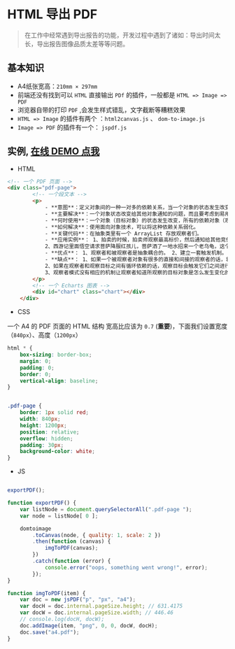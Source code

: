 # HTML 导出 PDF

> 在工作中经常遇到导出报告的功能，开发过程中遇到了诸如：导出时间太长，导出报告图像品质太差等等问题。

## 基本知识

- A4纸张宽高：`210mm × 297mm`
- 前端还没有找到可以 `HTML` 直接输出 `PDf` 的插件，一般都是 `HTML => Image => PDF`
- 浏览器自带的打印 `PDF` ,会发生样式错乱，文字截断等糟糕效果
- `HTML => Image` 的插件有两个 ：`html2canvas.js` 、 `dom-to-image.js`
- `Image => PDF` 的插件有一个： `jspdf.js`

## 实例,  [在线 DEMO 点我](/websiteList/HTMLToPDF/index.html)

- HTML 

```html
<!-- 一个 PDF 页面 -->
<div class="pdf-page">
        <!-- 一个段文本 -->
        <p>
            - **意图**：定义对象间的一种一对多的依赖关系，当一个对象的状态发生改变时，所有依赖于它的对象都得到通知并被自动更新。
            - **主要解决**：一个对象状态改变给其他对象通知的问题，而且要考虑到易用和低耦合，保证高度的协作。
            - **何时使用**：一个对象（目标对象）的状态发生改变，所有的依赖对象（观察者对象）都将得到通知，进行广播通知。
            - **如何解决**：使用面向对象技术，可以将这种依赖关系弱化。
            - **关键代码**：在抽象类里有一个 ArrayList 存放观察者们。
            - **应用实例**： 1、拍卖的时候，拍卖师观察最高标价，然后通知给其他竞价者竞价。
            2、西游记里面悟空请求菩萨降服红孩儿，菩萨洒了一地水招来一个老乌龟，这个乌龟就是观察者，他观察菩萨洒水这个动作。
            - **优点**： 1、观察者和被观察者是抽象耦合的。 2、建立一套触发机制。
            - **缺点**： 1、如果一个被观察者对象有很多的直接和间接的观察者的话，将所有的观察者都通知到会花费很多时间。
            2、如果在观察者和观察目标之间有循环依赖的话，观察目标会触发它们之间进行循环调用，可能导致系统崩溃。
            3、观察者模式没有相应的机制让观察者知道所观察的目标对象是怎么发生变化的，而仅仅只是知道观察目标发生了变化。
        </p>
        <!-- 一个 Echarts 图表 -->
        <div id="chart" class="chart"></div>
    </div>
```
- CSS

一个 A4 的 PDF 页面的 HTML 结构 宽高比应该为 `0.7` (**重要**)，下面我们设置宽度（`840px`）、高度（`1200px`）

```css
html * {
    box-sizing: border-box;
    margin: 0;
    padding: 0;
    border: 0;
    vertical-align: baseline;
}


.pdf-page {
    border: 1px solid red;
    width: 840px;
    height: 1200px;
    position: relative;
    overflow: hidden;
    padding: 30px;
    background-color: white;
}

```
- JS

```js

exportPDF();

function exportPDF() {
    var listNode = document.querySelectorAll(".pdf-page ");
    var node = listNode[ 0 ];

    domtoimage
        .toCanvas(node, { quality: 1, scale: 2 })
        .then(function (canvas) {
            imgToPDF(canvas);
        })
        .catch(function (error) {
            console.error("oops, something went wrong!", error);
        });
}

function imgToPDF(item) {
    var doc = new jsPDF("p", "px", "a4");
    var docH = doc.internal.pageSize.height; // 631.4175
    var docW = doc.internal.pageSize.width; // 446.46
    // console.log(docH, docW);
    doc.addImage(item, "png", 0, 0, docW, docH);
    doc.save("a4.pdf");
}
```